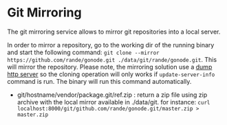 Git Mirroring
=============

The git mirroring service allows to mirror git repositories into a local server.

In order to mirror a repository, go to the working dir of the running binary and start the following command: 
``git clone --mirror https://github.com/rande/gonode.git ./data/git/rande/gonode.git``. This will mirror the repository.
Please note, the mirroring solution use a [dump http server](https://git-scm.com/book/tr/v2/Git-on-the-Server-The-Protocols) so 
the cloning operation will only works if ``update-server-info`` command is run. The binary will run this command automatically.

- git/hostname/vendor/package.git/ref.zip : return a zip file using zip archive with the local mirror available in ./data/git. 
  for instance: ``curl  localhost:8000/git/github.com/rande/gonode.git/master.zip > master.zip``
   